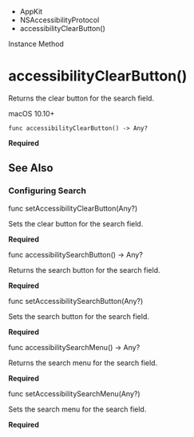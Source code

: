 

- AppKit
- NSAccessibilityProtocol
-  accessibilityClearButton() 

Instance Method

# accessibilityClearButton()

Returns the clear button for the search field.

macOS 10.10+

``` source
func accessibilityClearButton() -> Any?
```

**Required**

## See Also

### Configuring Search

func setAccessibilityClearButton(Any?)

Sets the clear button for the search field.

**Required**

func accessibilitySearchButton() -> Any?

Returns the search button for the search field.

**Required**

func setAccessibilitySearchButton(Any?)

Sets the search button for the search field.

**Required**

func accessibilitySearchMenu() -> Any?

Returns the search menu for the search field.

**Required**

func setAccessibilitySearchMenu(Any?)

Sets the search menu for the search field.

**Required**

